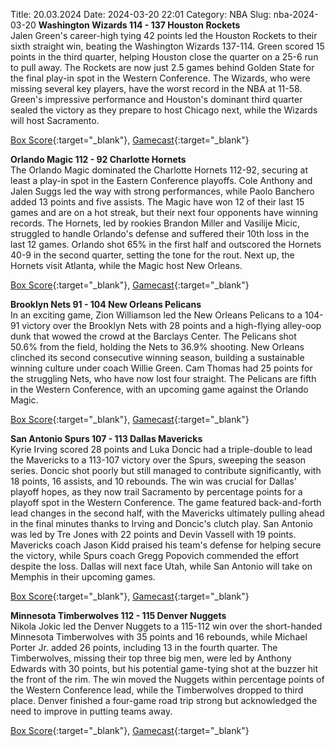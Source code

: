 Title: 20.03.2024
Date: 2024-03-20 22:01
Category: NBA 
Slug: nba-2024-03-20 
**Washington Wizards 114 - 137 Houston Rockets**  
Jalen Green's career-high tying 42 points led the Houston Rockets to their sixth straight win, beating the Washington Wizards 137-114. Green scored 15 points in the third quarter, helping Houston close the quarter on a 25-6 run to pull away. The Rockets are now just 2.5 games behind Golden State for the final play-in spot in the Western Conference. The Wizards, who were missing several key players, have the worst record in the NBA at 11-58. Green's impressive performance and Houston's dominant third quarter sealed the victory as they prepare to host Chicago next, while the Wizards will host Sacramento. 

[Box Score](https://www.nba.com/game/hou-vs-was-0022300992/box-score){:target="_blank"}, [Gamecast](https://www.nba.com/game/hou-vs-was-0022300992){:target="_blank"}<br>

**Orlando Magic 112 - 92 Charlotte Hornets**  
The Orlando Magic dominated the Charlotte Hornets 112-92, securing at least a play-in spot in the Eastern Conference playoffs. Cole Anthony and Jalen Suggs led the way with strong performances, while Paolo Banchero added 13 points and five assists. The Magic have won 12 of their last 15 games and are on a hot streak, but their next four opponents have winning records. The Hornets, led by rookies Brandon Miller and Vasilije Micic, struggled to handle Orlando's defense and suffered their 10th loss in the last 12 games. Orlando shot 65% in the first half and outscored the Hornets 40-9 in the second quarter, setting the tone for the rout. Next up, the Hornets visit Atlanta, while the Magic host New Orleans. 

[Box Score](https://www.nba.com/game/cha-vs-orl-0022300991/box-score){:target="_blank"}, [Gamecast](https://www.nba.com/game/cha-vs-orl-0022300991){:target="_blank"}<br>

**Brooklyn Nets 91 - 104 New Orleans Pelicans**  
In an exciting game, Zion Williamson led the New Orleans Pelicans to a 104-91 victory over the Brooklyn Nets with 28 points and a high-flying alley-oop dunk that wowed the crowd at the Barclays Center. The Pelicans shot 50.6% from the field, holding the Nets to 36.9% shooting. New Orleans clinched its second consecutive winning season, building a sustainable winning culture under coach Willie Green. Cam Thomas had 25 points for the struggling Nets, who have now lost four straight. The Pelicans are fifth in the Western Conference, with an upcoming game against the Orlando Magic. 

[Box Score](https://www.nba.com/game/nop-vs-bkn-0022300993/box-score){:target="_blank"}, [Gamecast](https://www.nba.com/game/nop-vs-bkn-0022300993){:target="_blank"}<br>

**San Antonio Spurs 107 - 113 Dallas Mavericks**  
Kyrie Irving scored 28 points and Luka Doncic had a triple-double to lead the Mavericks to a 113-107 victory over the Spurs, sweeping the season series. Doncic shot poorly but still managed to contribute significantly, with 18 points, 16 assists, and 10 rebounds. The win was crucial for Dallas' playoff hopes, as they now trail Sacramento by percentage points for a playoff spot in the Western Conference. The game featured back-and-forth lead changes in the second half, with the Mavericks ultimately pulling ahead in the final minutes thanks to Irving and Doncic's clutch play. San Antonio was led by Tre Jones with 22 points and Devin Vassell with 19 points. Mavericks coach Jason Kidd praised his team's defense for helping secure the victory, while Spurs coach Gregg Popovich commended the effort despite the loss. Dallas will next face Utah, while San Antonio will take on Memphis in their upcoming games. 

[Box Score](https://www.nba.com/game/dal-vs-sas-0022300994/box-score){:target="_blank"}, [Gamecast](https://www.nba.com/game/dal-vs-sas-0022300994){:target="_blank"}<br>

**Minnesota Timberwolves 112 - 115 Denver Nuggets**  
Nikola Jokic led the Denver Nuggets to a 115-112 win over the short-handed Minnesota Timberwolves with 35 points and 16 rebounds, while Michael Porter Jr. added 26 points, including 13 in the fourth quarter. The Timberwolves, missing their top three big men, were led by Anthony Edwards with 30 points, but his potential game-tying shot at the buzzer hit the front of the rim. The win moved the Nuggets within percentage points of the Western Conference lead, while the Timberwolves dropped to third place. Denver finished a four-game road trip strong but acknowledged the need to improve in putting teams away. 

[Box Score](https://www.nba.com/game/den-vs-min-0022300995/box-score){:target="_blank"}, [Gamecast](https://www.nba.com/game/den-vs-min-0022300995){:target="_blank"}<br>

